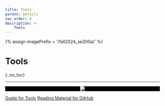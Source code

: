 ```yaml
---
title: Tools
parent: Details
nav_order: 4
description: >-
    Tools
---
```

{% assign imagePrefix = '/fall2024_se200a/' %}
# Tools
{:.no_toc}

---
<link rel="stylesheet" href="{{ imagePrefix }}assets/css/style.css">

<p align='center' style="background-color:black;">
  <img src='{{ imagePrefix }}assets/images/policy/tools.png' />
</p>



[//]: # (![image]&#40;/assets/images/policy/tools.png&#41;)

<a href="" class="btn btn-outline h6" id="guide_for_tools_url">Guide for Tools</a>
<a href="" class="btn btn-outline h6" id="reading_material_for_github_url">Reading Material for GitHub</a>

<div id="loader"></div>

<script src="../assets/js/library.js"></script>
<script>
    library.staticData("{{site.courseDetails_sheet_url}}", "{{site.courseDetails}}","general_site_details", "tools" ,{{site.site_mode_isOffline}}, "{{site.general_data_csv}}");
</script>

<script>
        const siteButton = document.getElementById('menu-button');
        const siteNav = document.querySelector('.site-nav');

        let isVisible = false;

        siteButton.addEventListener('click', function(event) {
            event.preventDefault();
            if (isVisible) {
                siteNav.style.display = 'none';
                isVisible = false;
            } else {
                siteNav.style.display = 'block';
                isVisible = true;
            }
        });
    </script>